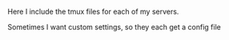 Here I include the tmux files for each of my servers.

Sometimes I want custom settings, so they each get a config file 
